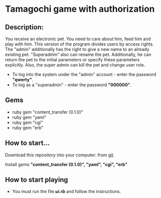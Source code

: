 # **Tamagochi game with authorization**

## Description:

You receive an electronic pet. You need to care about him, feed him and play with him. 
This version of the program divides users by access rights. 
The "admin" additionally has the right to give a new name to an already existing pet. 
"Superadmin" also can rename the pet. 
Additionally, he can return the pet to the initial parameters or specify these parameters explicitly. 
Also, the super admin can kill the pet and change user role. 
- To log into the system under the "admin" account - enter the password **"qwerty"**. 
- To log as a "superadmin" - enter the password **"000000"**.

## Gems

- ruby gem "content_transfer (0.1.0)"
- ruby gem "yaml"
- ruby gem "cgi"
- ruby gem "erb"

## How to start...

Download this repository into your computer:
from [git](https://github.com/IceBearGit/RubyHW/tree/main/HW2/krokokot2)

Install gems **"content_transfer (0.1.0)", "yaml", "cgi", "erb"**.

## How to start playing

- You must run the file ***ui.rb*** and follow the instructions.